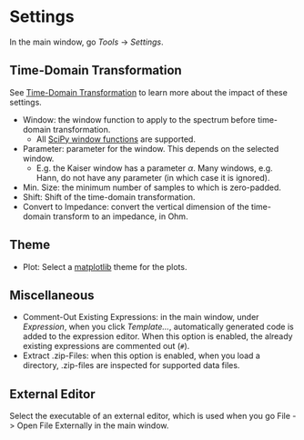 Settings
========

In the main window, go *Tools* → *Settings*.

Time-Domain Transformation
--------------------------

See [Time-Domain Transformation](main.md) to learn more about the impact of these settings.

- Window: the window function to apply to the spectrum before time-domain transformation.
    - All [SciPy window functions](https://docs.scipy.org/doc/scipy/reference/signal.windows.html) are supported.
- Parameter: parameter for the window. This depends on the selected window.
    - E.g. the Kaiser window has a parameter $\alpha$. Many windows, e.g. Hann, do not have any parameter (in which case it is ignored).
- Min. Size: the minimum number of samples to which is zero-padded.
- Shift: Shift of the time-domain transformation.
- Convert to Impedance: convert the vertical dimension of the time-domain transform to an impedance, in Ohm.

Theme
-----

- Plot: Select a [matplotlib](https://matplotlib.org/stable/users) theme for the plots.

Miscellaneous
-------------

- Comment-Out Existing Expressions: in the main window, under *Expression*, when you click *Template...*, automatically generated code is added to the expression editor. When this option is enabled, the already existing expressions are commented out (`#`).
- Extract .zip-Files: when this option is enabled, when you load a directory, .zip-files are inspected for supported data files.

External Editor
---------------

Select the executable of an external editor, which is used when you go File -> Open File Externally in the main window.

